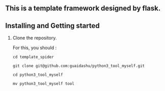 ## This is a template framework designed by flask.

## Installing and Getting started

1. Clone the repository.

   For this, you should :
       
       cd template_spider
   
       git clone git@github.com:guaidashu/python3_tool_myself.git
       
       cd python3_tool_myself
       
       mv python3_tool_myself tool
